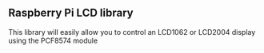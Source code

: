 Raspberry Pi LCD library
------------------------

This library will easily allow you to control an LCD1062 or LCD2004 display using the PCF8574 module


